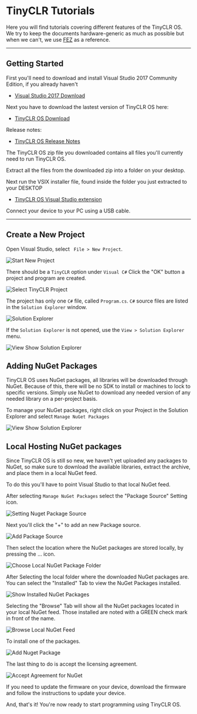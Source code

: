 # TinyCLR Tutorials

Here you will find tutorials covering different features of the TinyCLR OS. We try to keep the documents hardware-generic as much as possible but when we can't, we use [FEZ](../../hardware/fez.md) as a reference.
___

## Getting Started
First you'll need to download and install Visual Studio 2017 Community Edition, if you already haven't 

* [Visual Studio 2017 Download](https://www.visualstudio.com/downloads/)

Next you have to download the lastest version of TinyCLR OS here:

 
* [TinyCLR OS Download](http://ghielectronics.com/downloads/TinyCLR/TinyCLR.0.5.0.zip)

Release notes:
* [TinyCLR OS Release Notes](http://docs.ghielectronics.com/tinyclr/release_notes.html)

The TinyCLR OS zip file you downloaded contains all files you'll currently need to run TinyCLR OS. 

Extract all the files from the downloaded zip into a folder on your desktop. 

Next run the VSIX installer file, found inside the folder you just extracted to your DESKTOP

* [TinyCLR OS Visual Studio extension](https://www.ghielectronics.com/downloads/TinyCLR/v0.5.0/TinyCLR.0.5.0.vsix)

Connect your device to your PC using a USB cable.

___

## Create a New Project

Open Visual Studio, select ` File > New Project`. 

![Start New Project](images/StartNewProject.jpg)   





There should be a `TinyCLR` option under `Visual C#`
Click the "OK" button a project and program are created. 

![Select TinyCLR Project](images/SelectTinyCLRProject.jpg)   


The project has only one `C#` file, called `Program.cs`. `C#` source files are listed in the `Solution Explorer` window. 

![Solution Explorer](images/SolutionExplorer.jpg) 

If the `Solution Explorer` is not opened, use the `View > Solution Explorer` menu.


![View Show Solution Explorer](images/ViewShowSolutionExplorer.jpg) 

## Adding NuGet Packages
TinyCLR OS uses NuGet packages, all libraries will be downloaded through NuGet. Because of this, there will be no SDK to install or machines to lock to specific versions. Simply use NuGet to download any needed version of any needed library on a per-project basis.

To manage your NuGet packages, right click on your Project in the Solution Explorer and select `Manage NuGet Packages`

![View Show Solution Explorer](images/SelectManageNugetPackages.jpg) 

## Local Hosting NuGet packages

Since TinyCLR OS is still so new, we haven't yet uploaded any packages to NuGet, so make sure to download the available libraries, extract the archive, and place them in a local NuGet feed.

To do this you'll have to point Visual Studio to that local NuGet feed. 

After selecting `Manage NuGet Packages` select the "Package Source" Setting icon. 

![Setting Nuget Package Source](images/SettingNugetPackageSource.jpg) 

Next you'll click the "+" to add an new Package source. 

![Add Package Source](images/AddPackageSource.jpg)

Then select the location where the NuGet packages are stored locally, by pressing the ... icon. 

 ![Choose Local NuGet Package Folder](images/ChooseLocalNuGetPackageFolder.jpg)

After Selecting the local folder where the downloaded NuGet packages are. You can select the "Installed" Tab to view the NuGet Packages installed. 


 ![Show Installed NuGet Packages](images/ShowInstalledNuGetPackages.jpg)

Selecting the "Browse" Tab will show all the NuGet packages located in your local NuGet feed. Those installed are noted with a GREEN check mark in front of the name. 

 ![Browse Local NuGet Feed](images/BrowseLocalNuGetFeed.jpg)

To install one of the packages. 

 ![Add Nuget Package](images/AddNuGetPackage.jpg)

The last thing to do is accept the licensing agreement. 

![Accept Agreement for NuGet](images/AcceptAgreementforNuGet.jpg)

If you need to update the firmware on your device, download the firmware and follow the instructions to update your device.

And, that's it! You're now ready to start programming using TinyCLR OS. 

